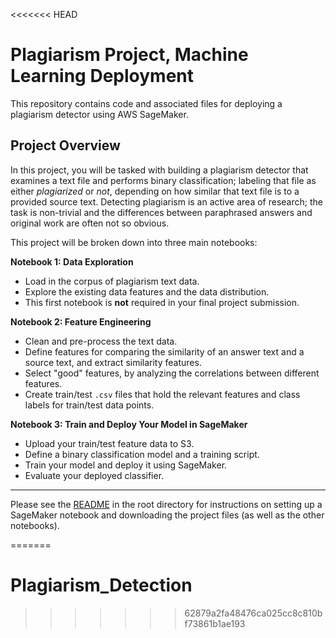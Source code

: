 <<<<<<< HEAD
# Plagiarism Project, Machine Learning Deployment

This repository contains code and associated files for deploying a plagiarism detector using AWS SageMaker.

## Project Overview

In this project, you will be tasked with building a plagiarism detector that examines a text file and performs binary classification; labeling that file as either *plagiarized* or *not*, depending on how similar that text file is to a provided source text. Detecting plagiarism is an active area of research; the task is non-trivial and the differences between paraphrased answers and original work are often not so obvious.

This project will be broken down into three main notebooks:

**Notebook 1: Data Exploration**
* Load in the corpus of plagiarism text data.
* Explore the existing data features and the data distribution.
* This first notebook is **not** required in your final project submission.

**Notebook 2: Feature Engineering**

* Clean and pre-process the text data.
* Define features for comparing the similarity of an answer text and a source text, and extract similarity features.
* Select "good" features, by analyzing the correlations between different features.
* Create train/test `.csv` files that hold the relevant features and class labels for train/test data points.

**Notebook 3: Train and Deploy Your Model in SageMaker**

* Upload your train/test feature data to S3.
* Define a binary classification model and a training script.
* Train your model and deploy it using SageMaker.
* Evaluate your deployed classifier.

---

Please see the [README](https://github.com/udacity/ML_SageMaker_Studies/tree/master/README.md) in the root directory for instructions on setting up a SageMaker notebook and downloading the project files (as well as the other notebooks).

=======
# Plagiarism_Detection
>>>>>>> 62879a2fa48476ca025cc8c810bf73861b1ae193
